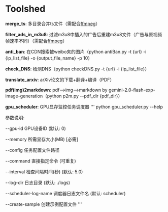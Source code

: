 # Toolshed

__merge_ts__: 多目录合并ts文件（需配合[ffmpeg](https://ffmpeg.org/)）

__filter_ads_in_m3u8__: 过滤m3u8中插入的广告后重建m3u8文件（广告与原视频帧速率不同）（需配合[ffmpeg](https://ffmpeg.org/)）

__anti_ban__: 在CDN搜索被weibo夹的图片（python antiBan.py -t {url} -i {ip_list_file} -o {output_file_name} -p 10）

__check_DNS__: 检测DNS（python checkDNS.py -t {url} -i {ip_list_file}）

__translate_arxiv__: arXiv论文的下载+翻译+编译（PDF）

__pdf(img)2markdown__: pdf-->img-->markdown by gemini-2.0-flash-exp-image-generation（python p2m.py --pdf_dir {pdf_dir}）

__gpu_scheduler__: GPU显存监控任务调度器
'''
python gpu_scheduler.py --help

参数说明:

  --gpu-id              GPU设备ID (默认: 0)
  
  --memory              所需显存大小(MB) [必需]
  
  --config              任务配置文件路径
  
  --command             直接指定命令 (可重复)
  
  --interval            检查间隔时间(秒) (默认: 5.0)
  
  --log-dir             日志目录 (默认: ./logs)
  
  --scheduler-log-name  调度器日志文件名 (默认: scheduler)
  
  --create-sample       创建示例配置文件
'''
